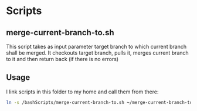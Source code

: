 # Scripts

## merge-current-branch-to.sh

This script takes as input parameter target branch to which current branch shall be merged. It checkouts target branch, pulls it, merges current branch to it and then return back (if there is no errors)

## Usage

I link scripts in this folder to my home and call them from there:

```bash
ln -s /bashScripts/merge-current-branch-to.sh ~/merge-current-branch-to.sh
```
